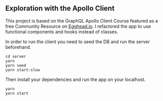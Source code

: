 ## Exploration with the Apollo Client

This project is based on the GraphQL Apollo Client Course featured as a free Community Resource on [Egghead.io](https://egghead.io/courses/graphql-data-in-react-with-apollo-client). I refactored the app to use functional components and hooks instead of classes.

In order to run the client you need to seed the DB and run the server beforehand.

```
cd server
yarn
yarn seed
yarn start:slow
```

Then install your dependencies and run the app on your localhost.
```
yarn
yarn start
```
